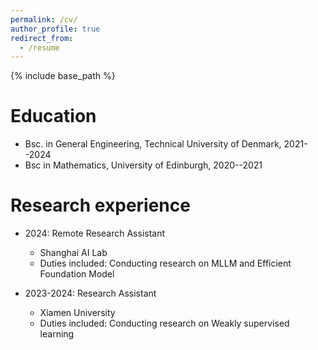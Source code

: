 ```yaml
---
permalink: /cv/
author_profile: true
redirect_from:
  - /resume
---
```


{% include base_path %}

Education
======
* Bsc. in General Engineering, Technical University of Denmark, 2021--2024
* Bsc in Mathematics, University of Edinburgh, 2020--2021

Research experience
======
* 2024: Remote Research Assistant
  * Shanghai AI Lab
  * Duties included: Conducting research on MLLM and Efficient Foundation Model

* 2023-2024: Research Assistant
  * Xiamen University
  * Duties included: Conducting research on Weakly supervised learning 